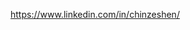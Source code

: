https://www.linkedin.com/in/chinzeshen/

<!---
chinzeshen/chinzeshen is a ✨ special ✨ repository because its `README.md` (this file) appears on your GitHub profile.
You can click the Preview link to take a look at your changes.
--->
